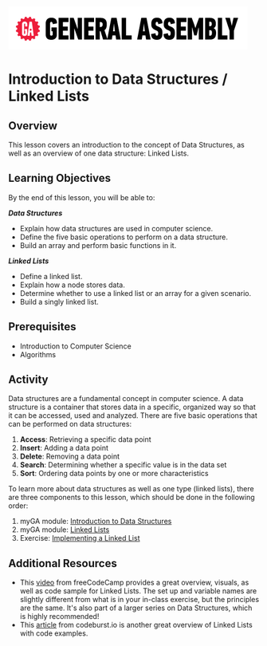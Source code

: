 ![General Assembly Logo](/ga_cog.png)

# Introduction to Data Structures / Linked Lists

## Overview

This lesson covers an introduction to the concept of Data Structures, as well as an overview of one data structure: Linked Lists.

## Learning Objectives

By the end of this lesson, you will be able to:

**_Data Structures_**

-   Explain how data structures are used in computer science.
-   Define the five basic operations to perform on a data structure.
-   Build an array and perform basic functions in it.

**_Linked Lists_**

-   Define a linked list.
-   Explain how a node stores data.
-   Determine whether to use a linked list or an array for a given scenario.
-   Build a singly linked list.

## Prerequisites

-   Introduction to Computer Science
-   Algorithms

## Activity

Data structures are a fundamental concept in computer science. A data structure is a container that stores data in a specific, organized way so that it can be accessed, used and analyzed. There are five basic operations that can be performed on data structures: 

1. **Access**: Retrieving a specific data point
2. **Insert**: Adding a data point
3. **Delete**: Removing a data point
4. **Search**: Determining whether a specific value is in the data set
5. **Sort**: Ordering data points by one or more characteristics

To learn more about data structures as well as one type (linked lists), there are three components to this lesson, which should be done in the following order:

1. myGA module: [Introduction to Data Structures](https://my.generalassemb.ly/activities/878)
2. myGA module: [Linked Lists](https://my.generalassemb.ly/activities/397)
3. Exercise: [Implementing a Linked List](https://codepen.io/GAmarketing/pen/MxWQVm)

## Additional Resources

-   This [video](https://youtu.be/9YddVVsdG5A) from freeCodeCamp provides a great overview, visuals, as well as code sample for Linked Lists. The set up and variable names are slightly different from what is in your in-class exercise, but the principles are the same. It's also part of a larger series on Data Structures, which is highly recommended!
- This [article](https://codeburst.io/linked-lists-in-javascript-es6-code-part-1-6dd349c3dcc3) from codeburst.io is another great overview of Linked Lists with code examples.
